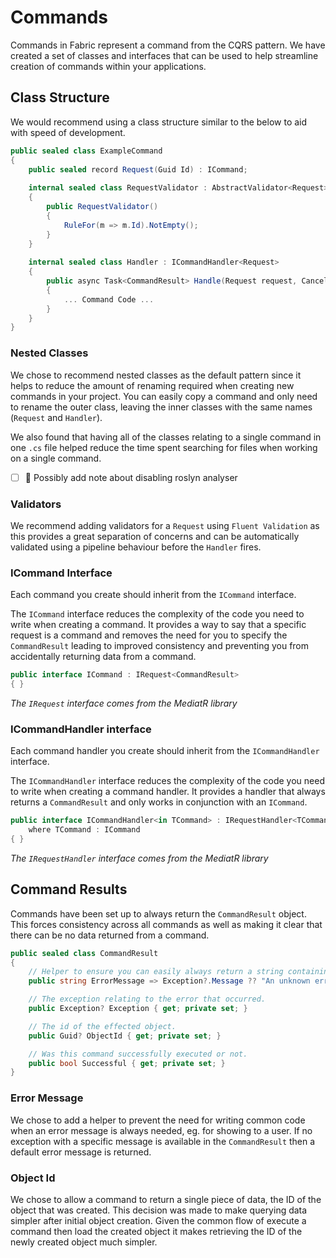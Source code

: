 # Commands
Commands in Fabric represent a command from the CQRS pattern. We have created a set of classes and interfaces that can be used to help streamline creation of commands within your applications.

## Class Structure
We would recommend using a class structure similar to the below to aid with speed of development.

```csharp
public sealed class ExampleCommand
{
    public sealed record Request(Guid Id) : ICommand;
    
    internal sealed class RequestValidator : AbstractValidator<Request>
    {
        public RequestValidator()
        {
            RuleFor(m => m.Id).NotEmpty();
        }
    }
    
    internal sealed class Handler : ICommandHandler<Request>
    {
        public async Task<CommandResult> Handle(Request request, CancellationToken cancellationToken)
        {
            ... Command Code ...
        }
    }
}
```

### Nested Classes
We chose to recommend nested classes as the default pattern since it helps to reduce the amount of renaming required when creating new commands in your project. You can easily copy a command and only need to rename the outer class, leaving the inner classes with the same names (`Request` and `Handler`).

We also found that having all of the classes relating to a single command in one `.cs` file helped reduce the time spent searching for files when working on a single command.

- [ ] 📝 Possibly add note about disabling roslyn analyser

### Validators
We recommend adding validators for a `Request` using `Fluent Validation` as this provides a great separation of concerns and can be automatically validated using a pipeline behaviour before the `Handler` fires.

### ICommand Interface
Each command you create should inherit from the `ICommand` interface. 

The `ICommand` interface reduces the complexity of the code you need to write when creating a command. It provides a way to say that a specific request is a command and removes the need for you to specify the `CommandResult` leading to improved consistency and preventing you from accidentally returning data from a command.

```csharp
public interface ICommand : IRequest<CommandResult>
{ }
```

_The `IRequest` interface comes from the MediatR library_

### ICommandHandler interface
Each command handler you create should inherit from the `ICommandHandler` interface.

The `ICommandHandler` interface reduces the complexity of the code you need to write when creating a command handler. It provides a handler that always returns a `CommandResult` and only works in conjunction with an `ICommand`. 

```csharp
public interface ICommandHandler<in TCommand> : IRequestHandler<TCommand, CommandResult>
    where TCommand : ICommand
{ }
```

_The `IRequestHandler` interface comes from the MediatR library_

## Command Results
Commands have been set up to always return the `CommandResult` object. This forces consistency across all commands as well as making it clear that there can be no data returned from a command.

```csharp
public sealed class CommandResult
{
    // Helper to ensure you can easily always return a string containing an error message.
    public string ErrorMessage => Exception?.Message ?? "An unknown error occurred.";

    // The exception relating to the error that occurred.
    public Exception? Exception { get; private set; }

    // The id of the effected object.
    public Guid? ObjectId { get; private set; }

    // Was this command successfully executed or not.
    public bool Successful { get; private set; }
}
```

### Error Message
We chose to add a helper to prevent the need for writing common code when an error message is always needed, eg. for showing to a user. If no exception with a specific message is available in the `CommandResult` then a default error message is returned.

### Object Id
We chose to allow a command to return a single piece of data, the ID of the object that was created. This decision was made to make querying data simpler after initial object creation. Given the common flow of execute a command then load the created object it makes retrieving the ID of the newly created object much simpler.
